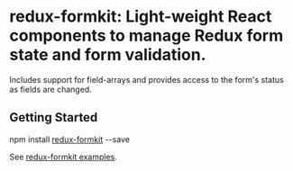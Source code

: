 # redux-formkit: Light-weight React components to manage Redux form state and form validation. 

Includes support for field-arrays and provides access to the form's status as fields are changed.


## Getting Started
npm install [redux-formkit](https://www.npmjs.com/package/redux-formkit) --save

 See [redux-formkit examples](https://github.com/chrisfield/formapp).
